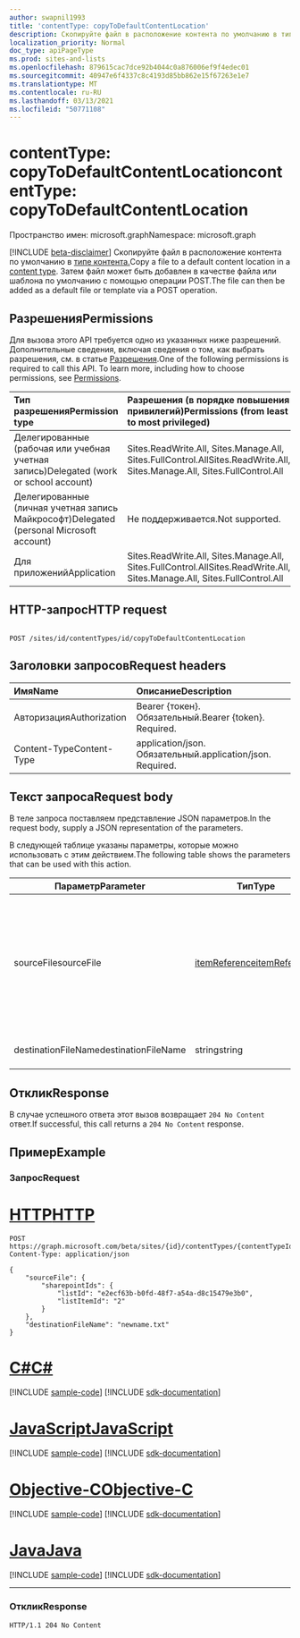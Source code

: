 ```yaml
---
author: swapnil1993
title: 'contentType: copyToDefaultContentLocation'
description: Скопируйте файл в расположение контента по умолчанию в типе контента.
localization_priority: Normal
doc_type: apiPageType
ms.prod: sites-and-lists
ms.openlocfilehash: 879615cac7dce92b4044c0a876006ef9f4edec01
ms.sourcegitcommit: 40947e6f4337c8c4193d85bb862e15f67263e1e7
ms.translationtype: MT
ms.contentlocale: ru-RU
ms.lasthandoff: 03/13/2021
ms.locfileid: "50771108"
---
```

# <a name="contenttype-copytodefaultcontentlocation"></a><span data-ttu-id="232a6-103">contentType: copyToDefaultContentLocation</span><span class="sxs-lookup"><span data-stu-id="232a6-103">contentType: copyToDefaultContentLocation</span></span>
<span data-ttu-id="232a6-104">Пространство имен: microsoft.graph</span><span class="sxs-lookup"><span data-stu-id="232a6-104">Namespace: microsoft.graph</span></span>

[!INCLUDE [beta-disclaimer](../../includes/beta-disclaimer.md)]
<span data-ttu-id="232a6-105">Скопируйте файл в расположение контента по умолчанию в [типе контента.][contentType]</span><span class="sxs-lookup"><span data-stu-id="232a6-105">Copy a file to a default content location in a [content type][contentType].</span></span> <span data-ttu-id="232a6-106">Затем файл может быть добавлен в качестве файла или шаблона по умолчанию с помощью операции POST.</span><span class="sxs-lookup"><span data-stu-id="232a6-106">The file can then be added as a default file or template via a POST operation.</span></span>

## <a name="permissions"></a><span data-ttu-id="232a6-107">Разрешения</span><span class="sxs-lookup"><span data-stu-id="232a6-107">Permissions</span></span>  

<span data-ttu-id="232a6-p102">Для вызова этого API требуется одно из указанных ниже разрешений. Дополнительные сведения, включая сведения о том, как выбрать разрешения, см. в статье [Разрешения](/graph/permissions_reference.md).</span><span class="sxs-lookup"><span data-stu-id="232a6-p102">One of the following permissions is required to call this API. To learn more, including how to choose permissions, see [Permissions](/graph/permissions_reference.md).</span></span>

  

|<span data-ttu-id="232a6-110">Тип разрешения</span><span class="sxs-lookup"><span data-stu-id="232a6-110">Permission type</span></span> | <span data-ttu-id="232a6-111">Разрешения (в порядке повышения привилегий)</span><span class="sxs-lookup"><span data-stu-id="232a6-111">Permissions (from least to most privileged)</span></span> |
|:--------------------|:---------------------------------------------------------|
|<span data-ttu-id="232a6-112">Делегированные (рабочая или учебная учетная запись)</span><span class="sxs-lookup"><span data-stu-id="232a6-112">Delegated (work or school account)</span></span> | <span data-ttu-id="232a6-113">Sites.ReadWrite.All, Sites.Manage.All, Sites.FullControl.All</span><span class="sxs-lookup"><span data-stu-id="232a6-113">Sites.ReadWrite.All, Sites.Manage.All, Sites.FullControl.All</span></span>  |
|<span data-ttu-id="232a6-114">Делегированные (личная учетная запись Майкрософт)</span><span class="sxs-lookup"><span data-stu-id="232a6-114">Delegated (personal Microsoft account)</span></span> | <span data-ttu-id="232a6-115">Не поддерживается.</span><span class="sxs-lookup"><span data-stu-id="232a6-115">Not supported.</span></span> |
|<span data-ttu-id="232a6-116">Для приложений</span><span class="sxs-lookup"><span data-stu-id="232a6-116">Application</span></span> | <span data-ttu-id="232a6-117">Sites.ReadWrite.All, Sites.Manage.All, Sites.FullControl.All</span><span class="sxs-lookup"><span data-stu-id="232a6-117">Sites.ReadWrite.All, Sites.Manage.All, Sites.FullControl.All</span></span> |

  

## <a name="http-request"></a><span data-ttu-id="232a6-118">HTTP-запрос</span><span class="sxs-lookup"><span data-stu-id="232a6-118">HTTP request</span></span>

<!-- {
  "blockType": "ignored"
}
-->

```http

POST /sites/id/contentTypes/id/copyToDefaultContentLocation 
```

## <a name="request-headers"></a><span data-ttu-id="232a6-119">Заголовки запросов</span><span class="sxs-lookup"><span data-stu-id="232a6-119">Request headers</span></span>
|<span data-ttu-id="232a6-120">Имя</span><span class="sxs-lookup"><span data-stu-id="232a6-120">Name</span></span>|<span data-ttu-id="232a6-121">Описание</span><span class="sxs-lookup"><span data-stu-id="232a6-121">Description</span></span>|
|:---|:---|
|<span data-ttu-id="232a6-122">Авторизация</span><span class="sxs-lookup"><span data-stu-id="232a6-122">Authorization</span></span>|<span data-ttu-id="232a6-p103">Bearer {токен}. Обязательный.</span><span class="sxs-lookup"><span data-stu-id="232a6-p103">Bearer {token}. Required.</span></span>|
|<span data-ttu-id="232a6-125">Content-Type</span><span class="sxs-lookup"><span data-stu-id="232a6-125">Content-Type</span></span>|<span data-ttu-id="232a6-p104">application/json. Обязательный.</span><span class="sxs-lookup"><span data-stu-id="232a6-p104">application/json. Required.</span></span>|

## <a name="request-body"></a><span data-ttu-id="232a6-128">Текст запроса</span><span class="sxs-lookup"><span data-stu-id="232a6-128">Request body</span></span>
<span data-ttu-id="232a6-129">В теле запроса поставляем представление JSON параметров.</span><span class="sxs-lookup"><span data-stu-id="232a6-129">In the request body, supply a JSON representation of the parameters.</span></span>

<span data-ttu-id="232a6-130">В следующей таблице указаны параметры, которые можно использовать с этим действием.</span><span class="sxs-lookup"><span data-stu-id="232a6-130">The following table shows the parameters that can be used with this action.</span></span>


|<span data-ttu-id="232a6-131">Параметр</span><span class="sxs-lookup"><span data-stu-id="232a6-131">Parameter</span></span>|<span data-ttu-id="232a6-132">Тип</span><span class="sxs-lookup"><span data-stu-id="232a6-132">Type</span></span>|<span data-ttu-id="232a6-133">Описание</span><span class="sxs-lookup"><span data-stu-id="232a6-133">Description</span></span>|
|-|-|-|
|<span data-ttu-id="232a6-134">sourceFile</span><span class="sxs-lookup"><span data-stu-id="232a6-134">sourceFile</span></span>| [<span data-ttu-id="232a6-135">itemReference</span><span class="sxs-lookup"><span data-stu-id="232a6-135">itemReference</span></span>](../resources/itemreference.md) |<span data-ttu-id="232a6-136">Метаданные о исходных файлах, которые необходимо скопировать в расположение контента по умолчанию.</span><span class="sxs-lookup"><span data-stu-id="232a6-136">Metadata about the source file that needs to be copied to the default content location.</span></span> <span data-ttu-id="232a6-137">Обязательный.</span><span class="sxs-lookup"><span data-stu-id="232a6-137">Required.</span></span>|
|<span data-ttu-id="232a6-138">destinationFileName</span><span class="sxs-lookup"><span data-stu-id="232a6-138">destinationFileName</span></span>| <span data-ttu-id="232a6-139">string</span><span class="sxs-lookup"><span data-stu-id="232a6-139">string</span></span> |<span data-ttu-id="232a6-140">Имя файла назначения.</span><span class="sxs-lookup"><span data-stu-id="232a6-140">Destination filename.</span></span> 

## <a name="response"></a><span data-ttu-id="232a6-141">Отклик</span><span class="sxs-lookup"><span data-stu-id="232a6-141">Response</span></span>


<span data-ttu-id="232a6-142">В случае успешного ответа этот вызов возвращает `204 No Content` ответ.</span><span class="sxs-lookup"><span data-stu-id="232a6-142">If successful, this call returns a `204 No Content` response.</span></span>

## <a name="example"></a><span data-ttu-id="232a6-143">Пример</span><span class="sxs-lookup"><span data-stu-id="232a6-143">Example</span></span>

### <a name="request"></a><span data-ttu-id="232a6-144">Запрос</span><span class="sxs-lookup"><span data-stu-id="232a6-144">Request</span></span>

# <a name="http"></a>[<span data-ttu-id="232a6-145">HTTP</span><span class="sxs-lookup"><span data-stu-id="232a6-145">HTTP</span></span>](#tab/http)
<!-- {
  "blockType": "request",
  "name": "contenttype_copytodefaultcontentlocation"
}
-->
```http
POST https://graph.microsoft.com/beta/sites/{id}/contentTypes/{contentTypeId}/copyToDefaultContentLocation 
Content-Type: application/json

{
    "sourceFile": {
        "sharepointIds": {
            "listId": "e2ecf63b-b0fd-48f7-a54a-d8c15479e3b0",
            "listItemId": "2"
        }
    },
    "destinationFileName": "newname.txt"
}
```
# <a name="c"></a>[<span data-ttu-id="232a6-146">C#</span><span class="sxs-lookup"><span data-stu-id="232a6-146">C#</span></span>](#tab/csharp)
[!INCLUDE [sample-code](../includes/snippets/csharp/contenttype-copytodefaultcontentlocation-csharp-snippets.md)]
[!INCLUDE [sdk-documentation](../includes/snippets/snippets-sdk-documentation-link.md)]

# <a name="javascript"></a>[<span data-ttu-id="232a6-147">JavaScript</span><span class="sxs-lookup"><span data-stu-id="232a6-147">JavaScript</span></span>](#tab/javascript)
[!INCLUDE [sample-code](../includes/snippets/javascript/contenttype-copytodefaultcontentlocation-javascript-snippets.md)]
[!INCLUDE [sdk-documentation](../includes/snippets/snippets-sdk-documentation-link.md)]

# <a name="objective-c"></a>[<span data-ttu-id="232a6-148">Objective-C</span><span class="sxs-lookup"><span data-stu-id="232a6-148">Objective-C</span></span>](#tab/objc)
[!INCLUDE [sample-code](../includes/snippets/objc/contenttype-copytodefaultcontentlocation-objc-snippets.md)]
[!INCLUDE [sdk-documentation](../includes/snippets/snippets-sdk-documentation-link.md)]

# <a name="java"></a>[<span data-ttu-id="232a6-149">Java</span><span class="sxs-lookup"><span data-stu-id="232a6-149">Java</span></span>](#tab/java)
[!INCLUDE [sample-code](../includes/snippets/java/contenttype-copytodefaultcontentlocation-java-snippets.md)]
[!INCLUDE [sdk-documentation](../includes/snippets/snippets-sdk-documentation-link.md)]

---




### <a name="response"></a><span data-ttu-id="232a6-150">Отклик</span><span class="sxs-lookup"><span data-stu-id="232a6-150">Response</span></span>


<!-- { "blockType": "response" } -->

```http
HTTP/1.1 204 No Content

```

  

[contentType]: ../resources/contentType.md
